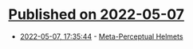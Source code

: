 # [Published on 2022-05-07](index.md)

* [2022-05-07, 17:35:44](https://news.ycombinator.com/item?id=31296699) - [Meta-Perceptual Helmets](http://www.connolly-cleary.com/Home/helmets.html)
